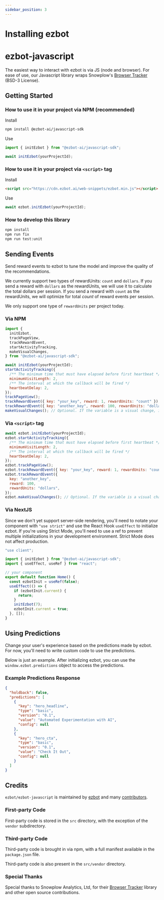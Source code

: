 ```yaml
---
sidebar_position: 3
---
```


# Installing ezbot

# ezbot-javascript

The easiest way to interact with ezbot is via JS (node and browser). For ease of use, our Javascript library wraps Snowplow's [Browser Tracker](https://www.npmjs.com/package/@snowplow/browser-tracker) (BSD-3 License).

## Getting Started

### How to use it in your project via NPM (recommended)

Install

```bash
npm install @ezbot-ai/javascript-sdk
```

Use

```js
import { initEzbot } from "@ezbot-ai/javascript-sdk";

await initEzbot(yourProjectId);
```

### How to use it in your project via `<script>` tag

Install

```html
<script src="https://cdn.ezbot.ai/web-snippets/ezbot.min.js"></script>
```

Use

```js
await ezbot.initEzbot(yourProjectId);
```

### How to develop this library

```bash
npm install
npm run fix
npm run test:unit
```

## Sending Events

Send reward events to ezbot to tune the model and improve the quality of the recommendations.

We currently support two types of rewardUnits: `count` and `dollars`. If you send a reward with `dollars` as the rewardUnits, we will use it to calculate the total dollars per session. If you send a reward with `count` as the rewardUnits, we will optimize for total _count_ of reward events per session.

We only support one type of `rewardUnits` per project today.

### Via NPM

```js
import {
  initEzbot,
  trackPageView,
  trackRewardEvent,
  startActivityTracking,
  makeVisualChanges,
} from "@ezbot-ai/javascript-sdk";

await initEzbot(yourProjectId);
startActivityTracking({
  /** The minimum time that must have elapsed before first heartbeat */
  minimumVisitLength: 2,
  /** The interval at which the callback will be fired */
  heartbeatDelay: 2,
});
trackPageView();
trackRewardEvent({ key: "your_key", reward: 1, rewardUnits: "count" });
trackRewardEvent({ key: "another_key", reward: 100, rewardUnits: "dollars" });
makeVisualChanges(); // Optional. If the variable is a visual change, it will be applied.
```

### Via `<script>` tag

```js
await ezbot.initEzbot(yourProjectId);
ezbot.startActivityTracking({
  /** The minimum time that must have elapsed before first heartbeat */
  minimumVisitLength: 2,
  /** The interval at which the callback will be fired */
  heartbeatDelay: 2,
});
ezbot.trackPageView();
ezbot.trackRewardEvent({ key: "your_key", reward: 1, rewardUnits: "count" });
ezbot.trackRewardEvent({
  key: "another_key",
  reward: 100,
  rewardUnits: "dollars",
});
ezbot.makeVisualChanges(); // Optional. If the variable is a visual change, it will be applied.
```

### Via NextJS

Since we don't yet support server-side rendering, you'll need to notate your component with `"use strict"` and use the React Hook `useEffect` to initialize ezbot. If you're using Strict Mode, you'll need to use a ref to prevent multiple initializations in your development environment. Strict Mode does not affect production.

```js
"use client";

import { initEzbot } from "@ezbot-ai/javascript-sdk";
import { useEffect, useRef } from "react";

// your component
export default function Home() {
  const ezbotInit = useRef(false);
  useEffect(() => {
    if (ezbotInit.current) {
      return;
    }
    initEzbot(7);
    ezbotInit.current = true;
  }, []);
}
```

## Using Predictions

Change your user's experience based on the predictions made by ezbot. For now, you'll need to write custom code to use the predictions.

Below is just an example. After initializing ezbot, you can use the `window.ezbot.predictions` object to access the predictions.

### Example Predictions Response

```json
{
  "holdback": false,
  "predictions": [
    {
      "key": "hero_headline",
      "type": "basic",
      "version": "0.1",
      "value": "Automated Experimentation with AI",
      "config": null
    },
    {
      "key": "hero_cta",
      "type": "basic",
      "version": "0.1",
      "value": "Check It Out",
      "config": null
    }
  ]
}
```

## Credits

`ezbot/ezbot-javascript` is maintained by [ezbot](https://ezbot.ai) and many [contributors](https://github.com/ezbot/ezbot-javascript/graphs/contributors).

### First-party Code

First-party code is stored in the `src` directory, with the exception of the `vendor` subdirectory.

### Third-party Code

Third-party code is brought in via npm, with a full manifest available in the `package.json` file.

Third-party code is also present in the `src/vendor` directory.

### Special Thanks

Special thanks to Snowplow Analytics, Ltd, for their [Browser Tracker](https://www.npmjs.com/package/@snowplow/browser-tracker) library and other open source contributions.
